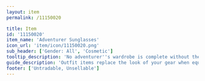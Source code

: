 ```yaml
---
layout: item
permalink: /11150020

title: Item
id: '11150020'
item_name: 'Adventurer Sunglasses'
icon_url: 'item/icon/11150020.png'
sub_header: ['Gender: All', 'Cosmetic']
tooltip_description: 'No adventurer''s wardrobe is complete without these sunglasses.'
guide_description: 'Outfit items replace the look of your gear when equipped.'
footer: ['Untradable, Unsellable']
---
```

